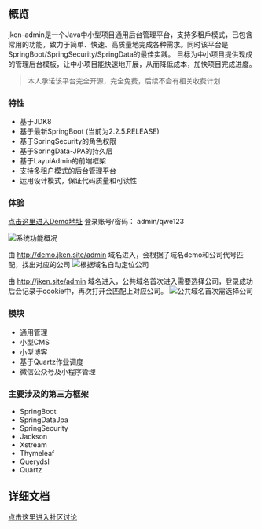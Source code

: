 ## 概览
jken-admin是一个Java中小型项目通用后台管理平台，支持多租戶模式，已包含常用的功能，致力于简单、快速、高质量地完成各种需求。同时该平台是SpringBoot/SpringSecurity/SpringData的最佳实践。
目标为中小项目提供现成的管理后台模板，让中小项目能快速地开展，从而降低成本，加快项目完成进度。

> 本人承诺该平台完全开源，完全免费，后续不会有相关收费计划

### 特性
- 基于JDK8
- 基于最新SpringBoot (当前为2.2.5.RELEASE)
- 基于SpringSecurity的角色权限
- 基于SpringData-JPA的持久层
- 基于LayuiAdmin的前端框架
- 支持多租户模式的后台管理平台
- 运用设计模式，保证代码质量和可读性

### 体验
[点击这里进入Demo地址](http://demo.jken.site/admin/login)
登录账号/密码： admin/qwe123

![系统功能概况](http://cdn.jken.site/images/demo.jken.site.png)

由 http://demo.jken.site/admin 域名进入，会根据子域名demo和公司代号匹配，找出对应的公司
![根据域名自动定位公司](http://cdn.jken.site/images/login-demo.jken.site.png)

由 http://jken.site/admin 域名进入，公共域名首次进入需要选择公司，登录成功后会记录于cookie中，再次打开会匹配上对应公司。
![公共域名首次需选择公司](http://cdn.jken.site/images/login-jken.site.png)

### 模块
- 通用管理
- 小型CMS
- 小型博客
- 基于Quartz作业调度
- 微信公众号及小程序管理

### 主要涉及的第三方框架
- SpringBoot
- SpringDataJpa
- SpringSecurity
- Jackson
- Xstream
- Thymeleaf
- Querydsl
- Quartz

## 详细文档
[点击这里进入社区讨论](http://jken.site)

